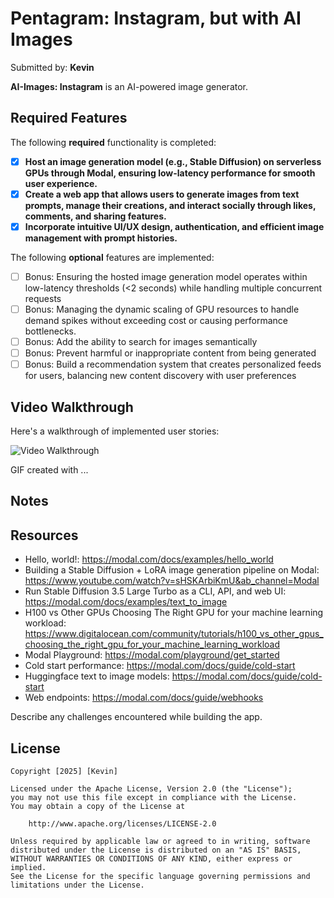 # Pentagram: Instagram, but with AI Images
Submitted by: **Kevin**

**AI-Images: Instagram** is an AI-powered image generator.

## Required Features

The following **required** functionality is completed:

- [X] **Host an image generation model (e.g., Stable Diffusion) on serverless GPUs through Modal, ensuring low-latency performance for smooth user experience.**
- [X] **Create a web app that allows users to generate images from text prompts, manage their creations, and interact socially through likes, comments, and sharing features.**
- [X] **Incorporate intuitive UI/UX design, authentication, and efficient image management with prompt histories.**

The following **optional** features are implemented:
- [ ] Bonus: Ensuring the hosted image generation model operates within low-latency thresholds (<2 seconds) while handling multiple concurrent requests
- [ ] Bonus: Managing the dynamic scaling of GPU resources to handle demand spikes without exceeding cost or causing performance bottlenecks.
- [ ] Bonus: Add the ability to search for images semantically
- [ ] Bonus: Prevent harmful or inappropriate content from being generated
- [ ] Bonus: Build a recommendation system that creates personalized feeds for users, balancing new content discovery with user preferences

## Video Walkthrough

Here's a walkthrough of implemented user stories:

<img src='[http://i.imgur.com/link/to/your/gif/file.gif](https://youtu.be/vvBASqx_5eg)' title='Video Walkthrough' width='' alt='Video Walkthrough' />

<!-- Replace this with whatever GIF tool you used! -->
GIF created with ...  
<!-- Recommended tools:
[Kap](https://getkap.co/) for macOS
[ScreenToGif](https://www.screentogif.com/) for Windows
[peek](https://github.com/phw/peek) for Linux. -->

## Notes

## Resources
- Hello, world!: https://modal.com/docs/examples/hello_world
- Building a Stable Diffusion + LoRA image generation pipeline on Modal: https://www.youtube.com/watch?v=sHSKArbiKmU&ab_channel=Modal
- Run Stable Diffusion 3.5 Large Turbo as a CLI, API, and web UI: https://modal.com/docs/examples/text_to_image
- H100 vs Other GPUs Choosing The Right GPU for your machine learning workload: https://www.digitalocean.com/community/tutorials/h100_vs_other_gpus_choosing_the_right_gpu_for_your_machine_learning_workload
- Modal Playground: https://modal.com/playground/get_started
- Cold start performance: https://modal.com/docs/guide/cold-start
- Huggingface text to image models: https://modal.com/docs/guide/cold-start
- Web endpoints: https://modal.com/docs/guide/webhooks
  
Describe any challenges encountered while building the app.
    
## License

    Copyright [2025] [Kevin]

    Licensed under the Apache License, Version 2.0 (the "License");
    you may not use this file except in compliance with the License.
    You may obtain a copy of the License at

        http://www.apache.org/licenses/LICENSE-2.0

    Unless required by applicable law or agreed to in writing, software
    distributed under the License is distributed on an "AS IS" BASIS,
    WITHOUT WARRANTIES OR CONDITIONS OF ANY KIND, either express or implied.
    See the License for the specific language governing permissions and
    limitations under the License.

